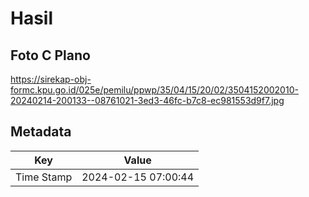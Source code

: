 # Hasil

## Foto C Plano

https://sirekap-obj-formc.kpu.go.id/025e/pemilu/ppwp/35/04/15/20/02/3504152002010-20240214-200133--08761021-3ed3-46fc-b7c8-ec981553d9f7.jpg


## Metadata

| Key        | Value               |
| ---------- | ------------------- |
| Time Stamp | 2024-02-15 07:00:44 |



